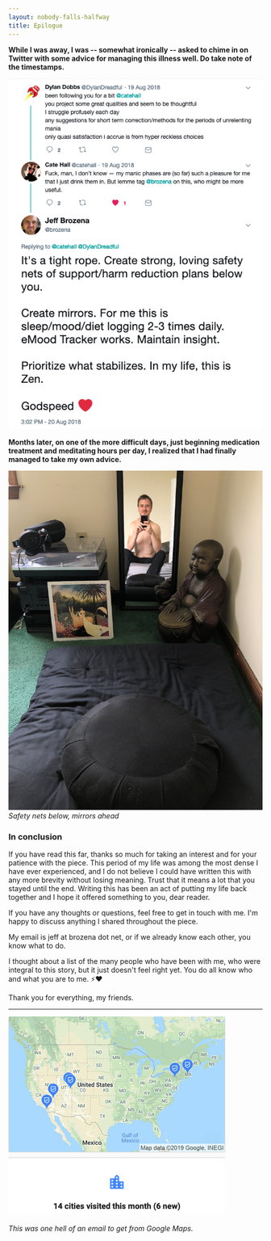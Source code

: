 ```yaml
---
layout: nobody-falls-halfway
title: Epilogue
---
```


**While I was away, I was -- somewhat ironically -- asked to chime in on Twitter with some advice for managing this illness well. Do take note of the timestamps.**

![Cushions and mirrors, pt. 1](/assets/twitter.png)

**Months later, on one of the more difficult days, just beginning medication treatment and meditating hours per day, I realized that I had finally managed to take my own advice.**

![Cushions and mirrors, pt 2](/assets/cushion.png)
_Safety nets below, mirrors ahead_

### In conclusion

If you have read this far, thanks so much for taking an interest and for your patience with the piece. This period of my life was among the most dense I have ever experienced, and I do not believe I could have written this with any more brevity without losing meaning. Trust that it means a lot that you stayed until the end. Writing this has been an act of putting my life back together and I hope it offered something to you, dear reader.

If you have any thoughts or questions, feel free to get in touch with me. I'm happy to discuss anything I shared throughout the piece.

My email is jeff at brozena dot net, or if we already know each other, you know what to do.

I thought about a list of the many people who have been with me, who were integral to this story, but it just doesn't feel right yet. You do all know who and what you are to me. ⚡❤️

Thank you for everything, my friends.

---

![Google Maps Timeline](/assets/timeline.png)

_This was one hell of an email to get from Google Maps._